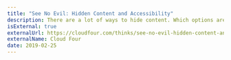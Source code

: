 ```yaml
---
title: "See No Evil: Hidden Content and Accessibility"
description: There are a lot of ways to hide content. Which options are the most accessible?
isExternal: true
externalUrl: https://cloudfour.com/thinks/see-no-evil-hidden-content-and-accessibility/
externalName: Cloud Four
date: 2019-02-25
---
```

